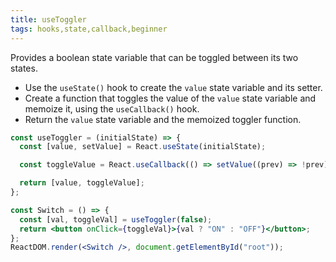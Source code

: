 ```yaml
---
title: useToggler
tags: hooks,state,callback,beginner
---
```


Provides a boolean state variable that can be toggled between its two states.

- Use the `useState()` hook to create the `value` state variable and its setter.
- Create a function that toggles the value of the `value` state variable and memoize it, using the `useCallback()` hook.
- Return the `value` state variable and the memoized toggler function.

```jsx
const useToggler = (initialState) => {
  const [value, setValue] = React.useState(initialState);

  const toggleValue = React.useCallback(() => setValue((prev) => !prev), []);

  return [value, toggleValue];
};
```

```jsx
const Switch = () => {
  const [val, toggleVal] = useToggler(false);
  return <button onClick={toggleVal}>{val ? "ON" : "OFF"}</button>;
};
ReactDOM.render(<Switch />, document.getElementById("root"));
```
